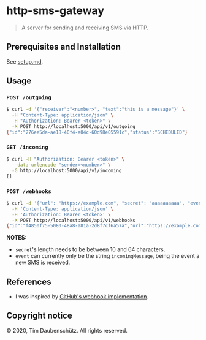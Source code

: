 # http-sms-gateway

> A server for sending and receiving SMS via HTTP.

## Prerequisites and Installation

See [setup.md](./docs/setup.md).

## Usage

### `POST /outgoing`

```bash
$ curl -d '{"receiver":"<number>", "text":"this is a message"}' \
  -H "Content-Type: application/json" \
  -H "Authorization: Bearer <token>" \
  -X POST http://localhost:5000/api/v1/outgoing
{"id":"276ee5da-ae18-40f4-a04c-60d98e05591c","status":"SCHEDULED"}
```

### `GET /incoming`

```bash
$ curl -H "Authorization: Bearer <token>" \
  --data-urlencode "sender=<number>" \
  -G http://localhost:5000/api/v1/incoming
[]
```

### `POST /webhooks`

```bash
$ curl -d '{"url": "https://example.com", "secret": "aaaaaaaaaa", "event": "incomingMessage"}' \
  -H 'Content-Type: application/json' \
  -H 'Authorization: Bearer <token>' \
  -X POST http://localhost:5000/api/v1/webhooks
{"id":"f4850f75-5080-48a8-a81a-2d8f7cf6a57a","url":"https://example.com","secret":"aaaaaaaaaa","event":"incomingMessage"}
```

**NOTES:** 

- `secret`'s length needs to be between 10 and 64 characters.
- `event` can currently only be the string `incomingMessage`, being the event a
  new SMS is received.

## References

- I was inspired by [GitHub's webhook
  implementation](https://developer.github.com/v3/repos/hooks/).

## Copyright notice

© 2020, Tim Daubenschütz. All rights reserved.
